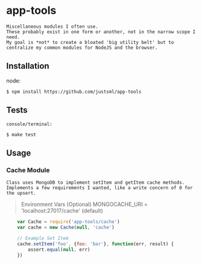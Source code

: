 # app-tools
	
	Miscellaneous modules I often use.
	These probably exist in one form or another, not in the narrow scope I need.
	My goal is *not* to create a bloated 'big utility belt' but to centralize my common modules for NodeJS and the browser.

## Installation

  node:

```
$ npm install https://github.com/justsml/app-tools
```

## Tests

	console/terminal: 

```
$ make test
```

## Usage

### Cache Module
	Class uses MongoDB to implement setItem and getItem cache methods.
	Implements a few requirements I wanted, like a write concern of 0 for the upsert.

> Environment Vars (Optional)
>		MONGOCACHE_URI = 'localhost:27017/cache' (default)

```js
	var Cache = require('app-tools/cache')
	var cache = new Cache(null, 'cache')

	// Example Set Item
	cache.setItem('foo', {foo: 'bar'}, function(err, result) {
		assert.equal(null, err)
	})


```
